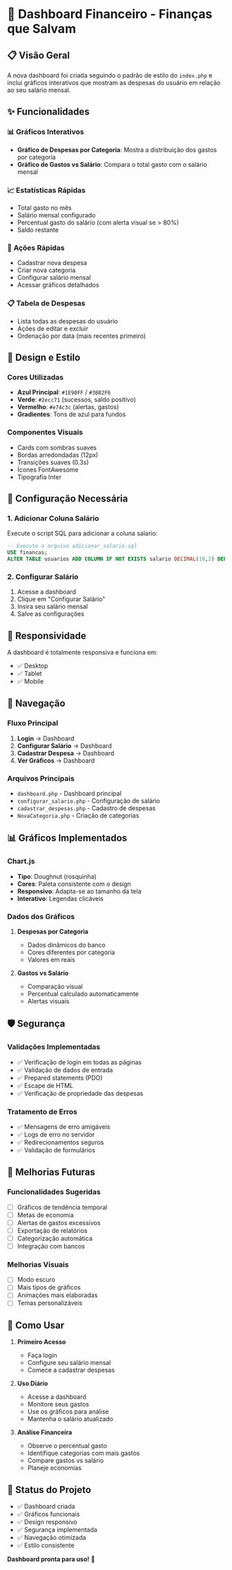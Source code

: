 # 🚀 Dashboard Financeiro - Finanças que Salvam

## 📋 Visão Geral

A nova dashboard foi criada seguindo o padrão de estilo do `index.php` e inclui gráficos interativos que mostram as despesas do usuário em relação ao seu salário mensal.

## ✨ Funcionalidades

### 📊 **Gráficos Interativos**
- **Gráfico de Despesas por Categoria**: Mostra a distribuição dos gastos por categoria
- **Gráfico de Gastos vs Salário**: Compara o total gasto com o salário mensal

### 📈 **Estatísticas Rápidas**
- Total gasto no mês
- Salário mensal configurado
- Percentual gasto do salário (com alerta visual se > 80%)
- Saldo restante

### 🎯 **Ações Rápidas**
- Cadastrar nova despesa
- Criar nova categoria
- Configurar salário mensal
- Acessar gráficos detalhados

### 📋 **Tabela de Despesas**
- Lista todas as despesas do usuário
- Ações de editar e excluir
- Ordenação por data (mais recentes primeiro)

## 🎨 **Design e Estilo**

### **Cores Utilizadas**
- **Azul Principal**: `#1E90FF` / `#3B82F6`
- **Verde**: `#2ecc71` (sucessos, saldo positivo)
- **Vermelho**: `#e74c3c` (alertas, gastos)
- **Gradientes**: Tons de azul para fundos

### **Componentes Visuais**
- Cards com sombras suaves
- Bordas arredondadas (12px)
- Transições suaves (0.3s)
- Ícones FontAwesome
- Tipografia Inter

## 🔧 **Configuração Necessária**

### 1. **Adicionar Coluna Salário**
Execute o script SQL para adicionar a coluna salario:

```sql
-- Execute o arquivo adicionar_salario.sql
USE financas;
ALTER TABLE usuarios ADD COLUMN IF NOT EXISTS salario DECIMAL(10,2) DEFAULT 0.00;
```

### 2. **Configurar Salário**
1. Acesse a dashboard
2. Clique em "Configurar Salário"
3. Insira seu salário mensal
4. Salve as configurações

## 📱 **Responsividade**

A dashboard é totalmente responsiva e funciona em:
- ✅ Desktop
- ✅ Tablet
- ✅ Mobile

## 🔗 **Navegação**

### **Fluxo Principal**
1. **Login** → Dashboard
2. **Configurar Salário** → Dashboard
3. **Cadastrar Despesa** → Dashboard
4. **Ver Gráficos** → Dashboard

### **Arquivos Principais**
- `dashboard.php` - Dashboard principal
- `configurar_salario.php` - Configuração de salário
- `cadastrar_despesas.php` - Cadastro de despesas
- `NovaCategoria.php` - Criação de categorias

## 📊 **Gráficos Implementados**

### **Chart.js**
- **Tipo**: Doughnut (rosquinha)
- **Cores**: Paleta consistente com o design
- **Responsivo**: Adapta-se ao tamanho da tela
- **Interativo**: Legendas clicáveis

### **Dados dos Gráficos**
1. **Despesas por Categoria**
   - Dados dinâmicos do banco
   - Cores diferentes por categoria
   - Valores em reais

2. **Gastos vs Salário**
   - Comparação visual
   - Percentual calculado automaticamente
   - Alertas visuais

## 🛡️ **Segurança**

### **Validações Implementadas**
- ✅ Verificação de login em todas as páginas
- ✅ Validação de dados de entrada
- ✅ Prepared statements (PDO)
- ✅ Escape de HTML
- ✅ Verificação de propriedade das despesas

### **Tratamento de Erros**
- ✅ Mensagens de erro amigáveis
- ✅ Logs de erro no servidor
- ✅ Redirecionamentos seguros
- ✅ Validação de formulários

## 🎯 **Melhorias Futuras**

### **Funcionalidades Sugeridas**
- [ ] Gráficos de tendência temporal
- [ ] Metas de economia
- [ ] Alertas de gastos excessivos
- [ ] Exportação de relatórios
- [ ] Categorização automática
- [ ] Integração com bancos

### **Melhorias Visuais**
- [ ] Modo escuro
- [ ] Mais tipos de gráficos
- [ ] Animações mais elaboradas
- [ ] Temas personalizáveis

## 📝 **Como Usar**

1. **Primeiro Acesso**
   - Faça login
   - Configure seu salário mensal
   - Comece a cadastrar despesas

2. **Uso Diário**
   - Acesse a dashboard
   - Monitore seus gastos
   - Use os gráficos para análise
   - Mantenha o salário atualizado

3. **Análise Financeira**
   - Observe o percentual gasto
   - Identifique categorias com mais gastos
   - Compare gastos vs salário
   - Planeje economias

## 🚀 **Status do Projeto**

- ✅ Dashboard criada
- ✅ Gráficos funcionais
- ✅ Design responsivo
- ✅ Segurança implementada
- ✅ Navegação otimizada
- ✅ Estilo consistente

**Dashboard pronta para uso!** 🎉 